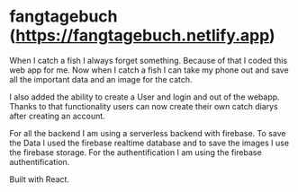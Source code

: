 # fangtagebuch (https://fangtagebuch.netlify.app)

When I catch a fish I always forget something. Because of that I coded this web app for me. 
Now when I catch a fish I can take my phone out and save all the important data and an image for the catch.

I also added the ability to create a User and login and out of the webapp.
Thanks to that functionality users can now create their own catch diarys after creating an account.

For all the backend I am using a serverless backend with firebase.
To save the Data I used the firebase realtime database and to save the images I use the firebase storage.
For the authentification I am using the firebase authentification.


Built with React.
